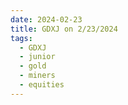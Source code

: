 ```yaml
---
date: 2024-02-23
title: GDXJ on 2/23/2024
tags: 
  - GDXJ
  - junior
  - gold
  - miners
  - equities
---
```

<div class="post">
<snapshot-grid 
    :reports="['2024/02/22/CTA/GDXJ', '2024/02/23/CTA/GDXJ', '2024/02/23/MTP/GDXJ']"
    chart="2024/02/23/Chart/GDXJ"
/>
<p>

</p>
<p>

</p>
</div>